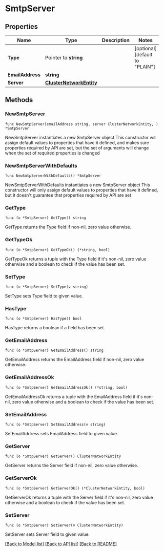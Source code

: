# SmtpServer

## Properties

Name | Type | Description | Notes
------------ | ------------- | ------------- | -------------
**Type** | Pointer to **string** |  | [optional] [default to "PLAIN"]
**EmailAddress** | **string** |  | 
**Server** | [**ClusterNetworkEntity**](ClusterNetworkEntity.md) |  | 

## Methods

### NewSmtpServer

`func NewSmtpServer(emailAddress string, server ClusterNetworkEntity, ) *SmtpServer`

NewSmtpServer instantiates a new SmtpServer object
This constructor will assign default values to properties that have it defined,
and makes sure properties required by API are set, but the set of arguments
will change when the set of required properties is changed

### NewSmtpServerWithDefaults

`func NewSmtpServerWithDefaults() *SmtpServer`

NewSmtpServerWithDefaults instantiates a new SmtpServer object
This constructor will only assign default values to properties that have it defined,
but it doesn't guarantee that properties required by API are set

### GetType

`func (o *SmtpServer) GetType() string`

GetType returns the Type field if non-nil, zero value otherwise.

### GetTypeOk

`func (o *SmtpServer) GetTypeOk() (*string, bool)`

GetTypeOk returns a tuple with the Type field if it's non-nil, zero value otherwise
and a boolean to check if the value has been set.

### SetType

`func (o *SmtpServer) SetType(v string)`

SetType sets Type field to given value.

### HasType

`func (o *SmtpServer) HasType() bool`

HasType returns a boolean if a field has been set.

### GetEmailAddress

`func (o *SmtpServer) GetEmailAddress() string`

GetEmailAddress returns the EmailAddress field if non-nil, zero value otherwise.

### GetEmailAddressOk

`func (o *SmtpServer) GetEmailAddressOk() (*string, bool)`

GetEmailAddressOk returns a tuple with the EmailAddress field if it's non-nil, zero value otherwise
and a boolean to check if the value has been set.

### SetEmailAddress

`func (o *SmtpServer) SetEmailAddress(v string)`

SetEmailAddress sets EmailAddress field to given value.


### GetServer

`func (o *SmtpServer) GetServer() ClusterNetworkEntity`

GetServer returns the Server field if non-nil, zero value otherwise.

### GetServerOk

`func (o *SmtpServer) GetServerOk() (*ClusterNetworkEntity, bool)`

GetServerOk returns a tuple with the Server field if it's non-nil, zero value otherwise
and a boolean to check if the value has been set.

### SetServer

`func (o *SmtpServer) SetServer(v ClusterNetworkEntity)`

SetServer sets Server field to given value.



[[Back to Model list]](../README.md#documentation-for-models) [[Back to API list]](../README.md#documentation-for-api-endpoints) [[Back to README]](../README.md)


